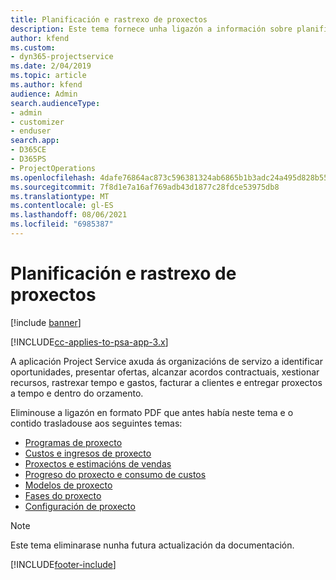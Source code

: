 ```yaml
---
title: Planificación e rastrexo de proxectos
description: Este tema fornece unha ligazón a información sobre planificación e rastrexo en Project Service Automation.
author: kfend
ms.custom:
- dyn365-projectservice
ms.date: 2/04/2019
ms.topic: article
ms.author: kfend
audience: Admin
search.audienceType:
- admin
- customizer
- enduser
search.app:
- D365CE
- D365PS
- ProjectOperations
ms.openlocfilehash: 4dafe76864ac873c596381324ab6865b1b3adc24a495d828b552e7ac459954b9
ms.sourcegitcommit: 7f8d1e7a16af769adb43d1877c28fdce53975db8
ms.translationtype: MT
ms.contentlocale: gl-ES
ms.lasthandoff: 08/06/2021
ms.locfileid: "6985387"
---
```

# <a name="project-planning-and-tracking"></a>Planificación e rastrexo de proxectos

[!include [banner](../../includes/psa-now-project-operations.md)]

[!INCLUDE[cc-applies-to-psa-app-3.x](../../includes/cc-applies-to-psa-app-3x.md)]

A aplicación Project Service axuda ás organizacións de servizo a identificar oportunidades, presentar ofertas, alcanzar acordos contractuais, xestionar recursos, rastrexar tempo e gastos, facturar a clientes e entregar proxectos a tempo e dentro do orzamento. 

Eliminouse a ligazón en formato PDF que antes había neste tema e o contido trasladouse aos seguintes temas:

- [Programas de proxecto](../project-creating.md)
- [Custos e ingresos de proxecto](../project-estimating.md)
- [Proxectos e estimacións de vendas](../project-leveraging.md)
- [Progreso do proxecto e consumo de custos](../project-tracking.md)
- [Modelos de proxecto](../project-templates.md)
- [Fases do proxecto](../project-stages.md)
- [Configuración de proxecto](../project-settings.md)

> [!NOTE]
> Este tema eliminarase nunha futura actualización da documentación. 


[!INCLUDE[footer-include](../../includes/footer-banner.md)]